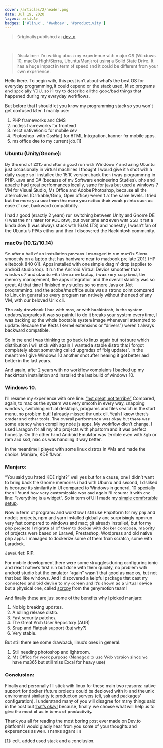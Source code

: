 ```yaml
---
cover: /articles/2/header.png
date: Jul 19, 2020
layout: article
badges: ['#linux', '#webdev', '#productivity']
---
```


> Originally published at [dev.to](https://dev.to/moghwan/is-linux-good-enough-for-everyday-programming-3kol)

&nbsp;

> Disclaimer: I’m writing about my experience with major OS (Windows 10, macOs High/Sierra, Ubuntu/Manjaro) using a Solid State Drive. It has a huge impact in term of speed and it could be different from your own experience.

Hello there. To begin with, this post isn’t about what’s the best OS for everyday programming, it could depend on the stack used, Misc programs and specially YOU, so i’ll try to describe all the good/bad things that happened during my everyday workflows.

But before that I should let you know my programming stack so you won't get confused later. I mainly use:
1. PHP frameworks and CMS
1. nodejs frameworks for frontend
1. react native/ionic for mobile dev
1. Photoshop (with CssHat) for HTML Integration, banner for mobile apps.
1. ms office due to my current job.[1]

### Ubuntu (Unity/Gnome):
By the end of 2015 and after a good run with Windows 7 and using Ubuntu just occasionally in virtual machines I thought I would give it a shot with a daily usage so I installed the 15.10 version. back then i was programming in PHP, Java and C# (because of my Software engineering Studies), php and apache had great performances locally, same for java but used a windows 7 VM for Visual Studio, Ms Office and Adobe Photoshop, because all the alternatives (Darkable/Gimp, Open office) weren't at the same levels. I tried but the more you use them the more you notice their weak points such as ease of use, backward compatibility.

I had a good (exactly 2 years) run switching between Unity and Gnome DE (I was the n°1 hater for KDE btw), but over time and even with SSD it felt a kinda slow (I was always stuck with 16.04 LTS) and honestly, I wasn’t fan of the Ubuntu’s PPAs either and then I discovered the Hackintosh community.

### macOs (10.12/10.14)
So after a hell of an installation process I managed to run macOs Sierra smoothly on a laptop that has hardware near to macbook pro late 2012 (HP elitebook 840 G1). Apps installed with one simple drag n’ drop (applies to android studio too). It run the Android Virtual Device smoother than windows 7 and ubuntu with the same laptop, i was very surprised, the memory management, the apps integration and the overall stability was so great. At that time I finished my studies so no more Java or .Net programming, and the adobe/ms office suite was a strong point compared to Linux in general so every program ran natively without the need of any VM, with our beloved Unix cli.

The only drawback I had with mac, or with hackintosh, is the system updates/upgrades it was so painful to do it breaks your system every time, I was backing up the whole bootable system image whenever I attempted to update. Because the Kexts (Kernel extensions or “drivers”) weren’t always backward compatible.

So in the end i was thinking to go back to linux again but not sure which distribution i will stick with again, I wanted a stable distro that i forgot completely about something called upgrades of “big updates”. In the meantime I give Windows 10 another shot after hearing it got better and better in the last years.

And again, after 2 years with no workflow complaints I backed up my hackintosh installation and installed the last build of windows 10.


### Windows 10.
I’ll resume my experience with one line: [“not great, not terrible”](https://youtu.be/Mg5HOnq7zD0?t=5)
Compared, again, to mac os the system was very smooth in every way, snapping windows, switching virtual desktops, programs and files search in the start menu, no problem but! I already missed the unix cli. Yeah I know there’s cmder and other tools. The overall performance was okay but there was some latency when compiling node js apps. My workflow didn’t change. I used Laragon for all my php projects with phpstorm and it was perfect honestly. On the other hand Android Emulator was terrible even with 8gb or ram and ssd, mac os was handling it way better.

In the meantime I played with some linux distros in VMs and made the choice: Manjaro, KDE flavor.

### Manjaro:

“You said you hated KDE right?” well yes but for a cause, one I didn’t want to bring back the Gnome memories i had with Ubuntu and second, I disliked is because its similarity in UI compared to Windows in general, 10 specially then I found how very customizable was and again i’ll resume it with one line: “everything is a widget”. So in term of UI I made my [simple comfortable setup](https://www.reddit.com/r/unixporn/comments/hs64as/).

Now in term of programs and workflow I still use PhpStorm for my php and nodejs projects, npm and yarn installed globally and surprisingly npm run very fast compared to windows and mac; git already installed, but for my php projects I migrate all of them to docker with docker compose, majority of projects were based on Laravel, Prestashop, Wordpress and old native php apps. I managed to dockerize some of them from scratch, some with Laradock.

Java/.Net: RIP.

For mobile development there were some struggles during configuring ionic and react native’s first run but done with them quickly, no problem with android studio but the emulator “again” wasn’t that good as mac os, but not that bad like windows. And I discovered a helpful package that cast my connected android device to my screen and it’s shown as a virtual device but a physical one, called [scrcpy](https://github.com/Genymobile/scrcpy) from the genymotion team!

And finally these are just some of the benefits why I picked manjaro:
1. No big breaking updates.
1. A rolling release distro.
1. Fast security patches.
1. The Great Arch User Repository (AUR)
1. Snap and Flatpak support (but why?)
1. Very stable.

But still there are some drawback, linux’s ones in general:
1. Still needing photoshop and lightroom.
1. Ms Office for work purpose (Managed to use Web version since we have ms365 but still miss Excel for heavy use)


### Conclusion:
Finally and personally I’ll stick with linux for these main two reasons: native support for docker (future projects could be deployed with it) and the unix environment similarity to production servers (cli, ssh and packages’ configuration).
I understand many of you will disagree for many things said in the post but [that’s okay!](https://youtu.be/JZ017D_JOPY?t=223) because, finally, we choose what will help us to give the most of us in terms of productivity.

Thank you all for reading the most boring post ever made on Dev.to platform! I would gladly hear from you some of your thoughts and experiences as well. Thanks again! [1]





[1]: edit. added used stack and a conclusion.
